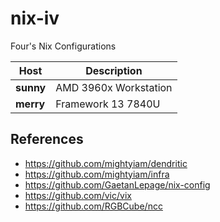 # nix-iv

Four's Nix Configurations

| Host       | Description           |
| ---------- | --------------------- |
| **sunny**  | AMD 3960x Workstation |
| **merry**  | Framework 13 7840U    |

## References

- https://github.com/mightyiam/dendritic
- https://github.com/mightyiam/infra
- https://github.com/GaetanLepage/nix-config
- https://github.com/vic/vix
- https://github.com/RGBCube/ncc
